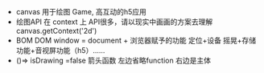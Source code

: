 - canvas 用于绘图 Game, 高互动的h5应用
- 绘图API 在 context 上 API很多，请以现实中画画的方案去理解 canvas.getContext('2d')
- BOM DOM
    window = document + 浏览器赋予的功能 定位+设备
    摇晃+存储功能+音视屏功能（h5）......
- ()=> isDrawing =false 箭头函数 左边省略function 右边是主体